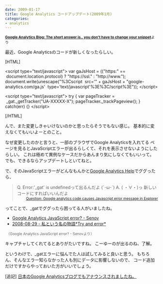 ```yaml
---
date: 2009-01-17
title: Google Analytics コードアップデート(2009年1月)
categories:
- analytics
---
```

<span style="font-size: 85%;"><a style="font-weight: bold;" href="http://analytics.blogspot.com/2009/01/short-answer-is-you-dont-have-to-change.html#links">Google Analytics Blog: The short answer is.. you don't have to change your snippet</a>より</span>

最近、Google Analyticsのコードが新しくなったらしい。

[HTML]

&lt;script type="text/javascript"&gt;
var gaJsHost = (("https:" ==  document.location.protocol) ? "https://ssl." : "http://www.");
document.write(unescape("%3Cscript  src='" + gaJsHost + "google-analytics.com/ga.js'  type='text/javascript'%3E%3C/script%3E"));
&lt;/script&gt;

&lt;script type="text/javascript"&gt;
try {
var pageTracker =  _gat._getTracker("UA-XXXXX-X");
pageTracker._trackPageview();
} catch(err) {}
&lt;/script&gt;

[/HTML]

んで、また変更しきゃいけないのかと思ったらそうでもない感じ。
基本的に変えなくてもいいよーとのこと。

なぜ変更したのかと言うと、一部のブラウザでGoogle Analyticsを入れてる
ページを見るとJavaScriptエラーが出るらしくて、それを表示させないようにしたらしい。
これは極めて異例なケースだからあんまり気にしなくてもいいって。
でも、できるならアップデートしといてねと。

で、そのJavaScriptエラーがどんなもんかと<a href="http://www.google.com/support/forum/p/Google+Analytics?hl=en">Google Analytics Help</a>でググったら、
<blockquote>Q.  Error:'_gat' is undefinedって出るんだよ (´･ω･`)
A. ( ・∀・)っ 新しいコードにすればいいんだよ
<div style="text-align: right;"><span style="font-size: 85%;"><a href="http://www.google.com/support/forum/p/Google+Analytics/thread?tid=050446cd03a61132&amp;hl=en">Question: Google analytics code causes Javascript error message in Explorer</a></span></div></blockquote>
<span style="font-size: 85%;">
</span>ってことで、_gatでググったら困ってる人がいましたね。
<ul>
	<li><a href="http://www.senov.net/notes/2008/10/-gat-error.html">Google Analytics JavaScript error? - Senov</a></li>
	<li><a href="http://d.hatena.ne.jp/apple-mango/20080829">2008-08-29 - 私という名の物語*Try and error*</a></li>
</ul>
<img src="http://lh6.ggpht.com/_1drnogi3vdg/SXFUCfGH3RI/AAAAAAAAAMM/TWyTL0e7AZI/gaterror.jpg" alt="" />
<span style="color: #666666; font-size: 85%;">（Google Analytics JavaScript error? - Senovより）</span>

キャプチャしてくれてるとありがたいですね。
こーゆーのが出るのね、了解。

というわけで、_gatエラーに悩んでた人は試してみると良いと思う。
もちろん、そんなエラー知らなかった人も別にデータに影響しないので、
コード追加だけですからやっておいた方がいいでしょう。

[追記] <a href="http://analytics-ja.blogspot.com/2009/03/code-snipet.html">日本のGoogle Analyticsブログでもアナウンスされましたね。</a>
